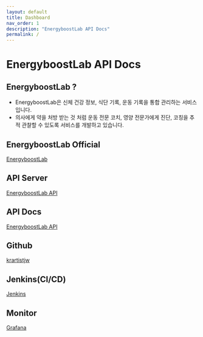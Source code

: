 ```yaml
---
layout: default
title: Dashboard
nav_order: 1
description: "EnergyboostLab API Docs"
permalink: /
---
```


# EnergyboostLab API Docs

## EnergyboostLab ?
- EnergyboostLab은 신체 건강 정보, 식단 기록, 운동 기록을 통합 관리하는 서비스 입니다.
- 의사에게 약을 처방 받는 것 처럼 운동 전문 코치, 영양 전문가에게 진단, 코칭을 추적 관찰할 수 있도록 서비스를 개발하고 있습니다.

## EnergyboostLab Official
[EnergyboostLab](http://www.energyboostlab.com)

## API Server
[EnergyboostLab API](http://api.energyboostlab.com)

## API Docs
[EnergyboostLab API](https://krartistjw.github.io/docs/energyboost)

## Github
[krartistjw](https://github.com/krartistjw)

## Jenkins(CI/CD)
[Jenkins](http://jenkins.energyboostlab.com)

## Monitor
[Grafana](http://grafana.energyboostlab.com)